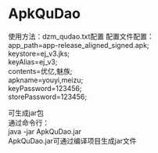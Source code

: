 # ApkQuDao
使用方法：dzm_qudao.txt配置
配置文件配置：
</br>
app_path=app-release_aligned_signed.apk;
</br>
keystore=ej_v3.jks;
</br>
keyAlias=ej_v3;
</br>
contents=优亿,魅族;
</br>
apkname=youyi,meizu;
</br>
keyPassword=123456;
</br>
storePassword=123456;
</br>

可生成jar包
</br>
通过命令行：
</br>
java -jar ApkQuDao.jar
</br>
ApkQuDao.jar可通过编译项目生成jar文件
